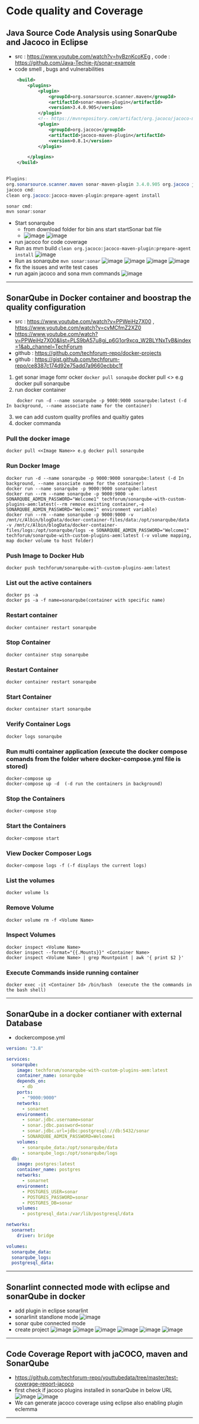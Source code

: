 # Code quality and Coverage

## Java Source Code Analysis using SonarQube and Jacoco in Eclipse 
- src : https://www.youtube.com/watch?v=hyBznKcoKEg  , code : https://github.com/Java-Techie-jt/sonar-example
- code smell , bugs and vulnerabilities
```xml
	<build>
		<plugins>
			<plugin>
				<groupId>org.sonarsource.scanner.maven</groupId>
				<artifactId>sonar-maven-plugin</artifactId>
				<version>3.4.0.905</version>
			</plugin>
			<!-- https://mvnrepository.com/artifact/org.jacoco/jacoco-maven-plugin -->
			<plugin>
				<groupId>org.jacoco</groupId>
				<artifactId>jacoco-maven-plugin</artifactId>
				<version>0.8.1</version>
			</plugin>

		</plugins>
	</build>
 
 ```
```java
Plugins:
org.sonarsource.scanner.maven sonar-maven-plugin 3.4.0.905 org.jacoco jacoco-maven-plugin 0.8.1
jacoco cmd:
clean org.jacoco:jacoco-maven-plugin:prepare-agent install

sonar cmd:
mvn sonar:sonar
```
- Start sonarqube
   - from download folder for bin ans start startSonar bat file
   - ![image](https://user-images.githubusercontent.com/69948118/224460255-ee8c1f58-dcae-4a7b-a4ac-d5b0267f95e8.png)
  ![image](https://user-images.githubusercontent.com/69948118/224460269-74c02996-3e0a-4308-a945-0d3ccbdc52db.png)
- run jacoco for code coverage
- Run as mvn build `clean org.jacoco:jacoco-maven-plugin:prepare-agent install`
![image](https://user-images.githubusercontent.com/69948118/224460330-69c45650-7496-4633-a3b1-d5bad1c6c2f0.png)
- Run as sonarqube `mvn sonar:sonar`
![image](https://user-images.githubusercontent.com/69948118/224460406-348b2f70-65df-499b-826c-dbb355004787.png)
![image](https://user-images.githubusercontent.com/69948118/224460439-872214e1-4a93-48c7-aa03-5a03635c61db.png)
![image](https://user-images.githubusercontent.com/69948118/224460448-c2c1006f-4c0e-4e58-a80e-21bb6e8bda19.png)
![image](https://user-images.githubusercontent.com/69948118/224460490-8ce587bc-d38f-4c50-89f3-1be664832a2c.png)
- fix the issues and write test cases
- run again jacoco and sona mvn commands
![image](https://user-images.githubusercontent.com/69948118/224460706-a0655ad5-91bb-409d-b92f-f990f86e81c5.png)


---
## SonarQube in Docker container and boostrap the quality configuration
 - src : https://www.youtube.com/watch?v=PPWeiHz7X00 , https://www.youtube.com/watch?v=cvMCfmZ2XZ0
 - https://www.youtube.com/watch?v=PPWeiHz7X00&list=PLS9bA57u8gj_p6G1or9xcq_W2BLYNxTvB&index=1&ab_channel=TechForum
 - github : https://github.com/techforum-repo/docker-projects
 - github : https://gist.github.com/techforum-repo/ce8387c174d92e75add7a9660ecbbc1f
1. get sonar image fomr ocker  `docker pull sonaqube`
docker pull <<Image Name>> e.g docker pull sonarqube
2. run docker container
```
	docker run -d --name sonarqube -p 9000:9000 sonarqube:latest (-d In background, --name associate name for the container)
```
3. we can add custom quality profiles and qualtiy gates
4. docker commanda
	
### Pull the docker image
```
docker pull <<Image Name>> e.g docker pull sonarqube
```
### Run Docker Image
```
docker run -d --name sonarqube -p 9000:9000 sonarqube:latest (-d In background, --name associate name for the container)
docker run --name sonarqube -p 9000:9000 sonarqube:latest
docker run --rm --name sonarqube -p 9000:9000 -e SONARQUBE_ADMIN_PASSWORD="Welcome1" techforum/sonarqube-with-custom-plugins-aem:latest(--rm remove existing container,-e SONARQUBE_ADMIN_PASSWORD="Welcome1" environment variable) 
docker run --rm --name sonarqube -p 9000:9000 -v /mnt/c/Albin/blogData/docker-container-files/data:/opt/sonarqube/data -v /mnt/c/Albin/blogData/docker-container-files/logs:/opt/sonarqube/logs -e SONARQUBE_ADMIN_PASSWORD="Welcome1" techforum/sonarqube-with-custom-plugins-aem:latest (-v volume mapping, map docker volume to host folder)
```
### Push Image to Docker Hub
```
docker push techforum/sonarqube-with-custom-plugins-aem:latest
```
### List out the active containers
```
docker ps -a 
docker ps -a -f name=sonarqube(container with specific name)
```
### Restart container
```
docker container restart sonarqube
```
### Stop Container
```
docker container stop sonarqube
```
### Restart Container
```
docker container restart sonarqube
```
### Start Container
```
docker container start sonarqube
```
### Verify Container Logs
```
docker logs sonarqube
```
### Run multi container application (execute the docker compose comands from the folder where docker-compose.yml file is stored)
```
docker-compose up
docker-compose up -d  (-d run the containers in background)
```
### Stop the Containers
```
docker-compose stop
```
### Start the Containers
```
docker-compose start
```
### View Docker Composer Logs
```
docker-compose logs -f (-f displays the current logs)
```
### List the volumes
```
docker volume ls
```
### Remove Volume
```
docker volume rm -f <Volume Name>
```
### Inspect Volumes
```
docker inspect <Volume Name>
docker inspect --format="{{.Mounts}}" <Container Name>
docker inspect <Volume Name> | grep Mountpoint | awk '{ print $2 }'
```
### Execute Commands inside running container
```
docker exec -it <Container Id> /bin/bash  (execute the the commands in the bash shell)
```
---
	
## SonarQube in a docker contianer with external Database
- dockercompose.yml
```yaml
version: "3.8"

services:
  sonarqube:
    image: techforum/sonarqube-with-custom-plugins-aem:latest
    container_name: sonarqube
    depends_on:
      - db
    ports:
      - "9000:9000"
    networks:
      - sonarnet
    environment:
      - sonar.jdbc.username=sonar
      - sonar.jdbc.password=sonar
      - sonar.jdbc.url=jdbc:postgresql://db:5432/sonar
      - SONARQUBE_ADMIN_PASSWORD=Welcome1
    volumes:
      - sonarqube_data:/opt/sonarqube/data
      - sonarqube_logs:/opt/sonarqube/logs
  db:
    image: postgres:latest
    container_name: postgres
    networks:
      - sonarnet
    environment:
      - POSTGRES_USER=sonar
      - POSTGRES_PASSWORD=sonar
      - POSTGRES_DB=sonar
    volumes:
      - postgresql_data:/var/lib/postgresql/data

networks:
  sonarnet:
    driver: bridge

volumes:
  sonarqube_data:
  sonarqube_logs:
  postgresql_data:
  ```
 ---
 ## Sonarlint connected mode with eclipse and sonarQube in docker
 - add plugin in eclipse sonarlint
 - sonarlinit standlone mode
 ![image](https://user-images.githubusercontent.com/69948118/224470673-b4cccc69-6f9f-4bb4-ab80-176aa5bbb751.png)
- sonar qube connected mode
- create project
![image](https://user-images.githubusercontent.com/69948118/224470765-02b78185-c55a-490b-9557-42cc4b478776.png)
![image](https://user-images.githubusercontent.com/69948118/224470804-c3c0b09a-7759-4198-b133-85cde6831d92.png)
![image](https://user-images.githubusercontent.com/69948118/224470811-ee7fe593-894c-473e-ab1f-14bbfce9ffd3.png)
![image](https://user-images.githubusercontent.com/69948118/224470827-4d3e2bae-8c82-4a05-910d-b4687a8bff09.png)
![image](https://user-images.githubusercontent.com/69948118/224470845-8cea2624-1f2c-4d8c-9772-380cf1404290.png)
![image](https://user-images.githubusercontent.com/69948118/224470943-e6cab1df-2d4b-45bb-8527-5dd93cc37418.png)

---
## Code Coverage Report with jaCOCO, maven and SonarQube
- https://github.com/techforum-repo/youttubedata/tree/master/test-coverage-report-jacoco
- first check if jacoco plugins installed in sonarQube in below URL
![image](https://user-images.githubusercontent.com/69948118/224471125-f103ce4f-d28b-4c2f-aa57-826c649e70fd.png)
![image](https://user-images.githubusercontent.com/69948118/224471735-c0d5fa15-d947-4d67-b6a5-cc06693bc2dc.png)
- We can generate jacoco coverage using eclipse also enabling plugin eclemma

---

